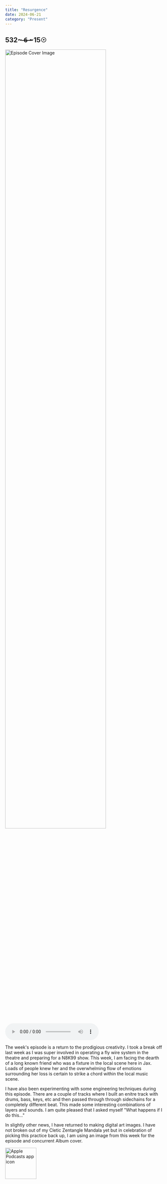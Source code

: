 ```yaml
---
title: "Resurgence"
date: 2024-06-21
category: "Present"
---
```

## 532~ ̶6̶ ̶~15☉
<img src="https://artwork.captivate.fm/6897461f-98d9-4e36-90cc-8d7a3b024bc2/31FMzP8zopUd8EQZFDMOs9FF.jpg" alt="Episode Cover Image" width=80%/>
<audio controls>
  <source src="https://podcasts.captivate.fm/media/3e5cc49e-da7a-417f-8aea-92927e1fd81f/Episode-109.mp3" type="audio/mpeg">
  Your browser does not support the audio element.
</audio>

<p>The week's episode is a return to the prodigious creativity. I took a break off last week as I was super involved in operating a fly wire system in the theatre and preparing for a N8K99 show. This week, I am facing the dearth of a long known friend who was a fixture in the local scene here in Jax. Loads of people knew her and the overwhelming flow of emotions surrounding her loss is certain to strike a chord within the local music scene.</p><p>I have also been experimenting with some engineering techniques during this episode. There are a couple of tracks where I built an enitre track with drums, bass, keys, etc and then passed through through sidechains for a completely different beat. This made some interesting combinations of layers and sounds. I am quite pleased that I asked myself "What happens if I do this..."</p><p>In slightly other news, I have returned to making digital art images. I have not broken out of my Cletic Zentangle Mandala yet but in celebration of picking this practice back up, I am using an image from this week for the episode and concurrent Album cover. </p>

<a href="https://podcasts.apple.com/us/podcast/living-room-music/id1608791560?tscg=30200&itsct=podcast_box_appicon&ls=1&mttnsubad=1608791560" style="display: inline-block;"><img src="https://toolbox.marketingtools.apple.com/api/v2/badges/app-icon-podcasts/standard/en-us" alt="Apple Podcasts app icon" style="width: 100px; height: 100px; vertical-align: middle; object-fit: contain;" /></a>
    